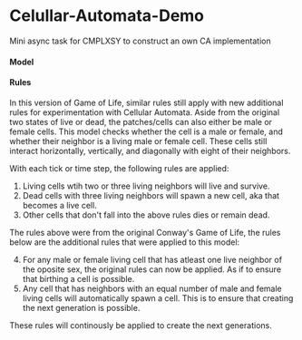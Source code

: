 # Celullar-Automata-Demo
 Mini async task for CMPLXSY to construct an own CA implementation

#### Model

#### Rules
In this version of Game of Life, similar rules still apply with new additional rules for experimentation with Cellular Automata. Aside from the original two states of live or dead, the patches/cells can also either be male or female cells. This model checks whether the cell is a male or female, and whether their neighbor is a living male or female cell. These cells still interact horizontally, vertically, and diagonally with eight of their neighbors.

With each tick or time step, the following rules are applied:

1. Living cells wtih two or three living neighbors will live and survive.
2. Dead cells with three living neighbors will spawn a new cell, aka that becomes a live cell.
3. Other cells that don't fall into the above rules dies or remain dead.

The rules above were from the original Conway's Game of Life, the rules below are the additional rules that were applied to this model:

4. For any male or female living cell that has atleast one live neighbor of the oposite sex, the original rules can now be applied. As if to ensure that birthing a cell is possible.
5. Any cell that has neighbors with an equal number of male and female living cells will automatically spawn a cell. This is to ensure that creating the next generation is possible.

These rules will continously be applied to create the next generations.
